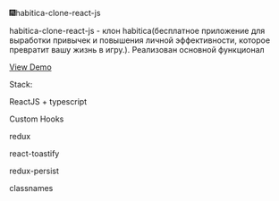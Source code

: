 🎆habitica-clone-react-js


habitica-clone-react-js - клон habitica(бесплатное приложение для выработки привычек и повышения личной эффективности, которое превратит вашу жизнь в игру.). Реализован основной функционал

<a href = 'https://habitica-clone-react.herokuapp.com/' >View Demo</a>

Stack:

ReactJS + typescript

Custom Hooks

redux

react-toastify

redux-persist

classnames

